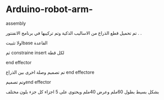 # Arduino-robot-arm-
assembly 



تم تحميل قطع الذراع من الاساليب الذكية وتم تركيبها في برنامج الانفنتور
.
.

اولا تثبيتbase القاعدة 


ثم constraine insert لكل قطة 




end effector 



تم تصميم وصلة اخرى بين الذراع  end effectore 


وتم تصميمend effector 

بشكل  بسيط بطول 60ملم وعرض 40ملم ويحتوي على 5 اجزاء كل جزء بلون مختلف  
